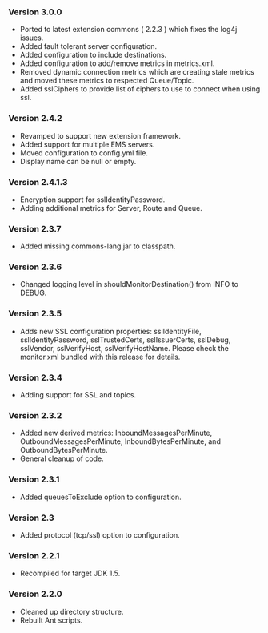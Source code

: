 
### Version 3.0.0
* Ported to latest extension commons ( 2.2.3 ) which fixes the log4j issues.
* Added fault tolerant server configuration.
* Added configuration to include destinations.
* Added configuration to add/remove metrics in metrics.xml.
* Removed dynamic connection metrics which are creating stale metrics and moved these metrics to respected Queue/Topic.
* Added sslCiphers to provide list of ciphers to use to connect when using ssl.
### Version 2.4.2
* Revamped to support new extension framework.
* Added support for multiple EMS servers.
* Moved configuration to config.yml file.
* Display name can be null or empty.
### Version 2.4.1.3
* Encryption support for sslIdentityPassword.
* Adding additional metrics for Server, Route and Queue.
### Version 2.3.7
* Added missing commons-lang.jar to classpath.
### Version 2.3.6
* Changed logging level in shouldMonitorDestination() from INFO to DEBUG.
### Version 2.3.5
* Adds new SSL configuration properties: sslIdentityFile, sslIdentityPassword, sslTrustedCerts, sslIssuerCerts, sslDebug, sslVendor, sslVerifyHost, sslVerifyHostName. Please check the monitor.xml bundled with this release for details.
### Version 2.3.4
* Adding support for SSL and topics.
### Version 2.3.2
* Added new derived metrics: InboundMessagesPerMinute, OutboundMessagesPerMinute, InboundBytesPerMinute, and OutboundBytesPerMinute.
* General cleanup of code.
### Version 2.3.1
* Added queuesToExclude option to configuration.
### Version 2.3
* Added protocol (tcp/ssl) option to configuration.
### Version 2.2.1
* Recompiled for target JDK 1.5.
### Version 2.2.0
* Cleaned up directory structure.
* Rebuilt Ant scripts.